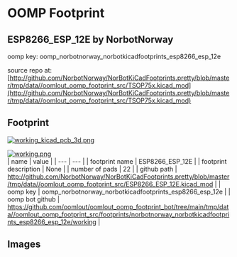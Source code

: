 # OOMP Footprint  
## ESP8266_ESP_12E  by NorbotNorway  
  
oomp key: oomp_norbotnorway_norbotkicadfootprints_esp8266_esp_12e  
  
source repo at: [http://github.com/NorbotNorway/NorBotKiCadFootprints.pretty/blob/master/tmp/data//oomlout_oomp_footprint_src/TSOP75x.kicad_mod](http://github.com/NorbotNorway/NorBotKiCadFootprints.pretty/blob/master/tmp/data//oomlout_oomp_footprint_src/TSOP75x.kicad_mod)  
## Footprint  
  
[![working_kicad_pcb_3d.png](working_kicad_pcb_3d_600.png)](working_kicad_pcb_3d.png)  
  
[![working.png](working_600.png)](working.png)  
| name | value | 
| --- | --- | 
| footprint name | ESP8266_ESP_12E | 
| footprint description | None | 
| number of pads | 22 | 
| github path | http://github.com/NorbotNorway/NorBotKiCadFootprints.pretty/blob/master/tmp/data//oomlout_oomp_footprint_src/ESP8266_ESP_12E.kicad_mod | 
| oomp key | oomp_norbotnorway_norbotkicadfootprints_esp8266_esp_12e | 
| oomp bot github | https://github.com/oomlout/oomlout_oomp_footprint_bot/tree/main/tmp/data//oomlout_oomp_footprint_src/footprints/norbotnorway_norbotkicadfootprints_esp8266_esp_12e/working | 
## Images  

